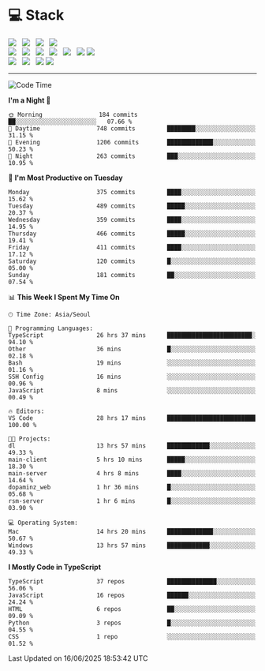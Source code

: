 <h1>💻 Stack</h1>
<div>
 <!-- badge : https://shields.io/ -->
 <!-- icon : https://simpleicons.org/?q=Get -->
 <img src="https://img.shields.io/badge/HTML5-e74c3c?style=flat-square&logo=HTML5&logoColor=white"/> &nbsp 
 <img src="https://img.shields.io/badge/CSS3-0A84FF?style=flat-square&logo=CSS3&logoColor=white"/> &nbsp 
 <img src="https://img.shields.io/badge/JavaScript-FFCD11?style=flat-square&logo=JavaScript&logoColor=white"/> &nbsp 
 <img src="https://img.shields.io/badge/TypeScript-3075C0?style=flat-square&logo=TypeScript&logoColor=white"/>
 <br/>
 <img src="https://img.shields.io/badge/Next-000000?style=flat-square&logo=nextdotjs&logoColor=white"/> &nbsp 
 <img src="https://img.shields.io/badge/React-00BCF6?style=flat-square&logo=React&logoColor=white"/> &nbsp 
 <img src="https://img.shields.io/badge/Redux-764ABC?style=flat-square&logo=Redux&logoColor=white"/> &nbsp
 <img src="https://img.shields.io/badge/Recoil-3578E5?style=flat-square&logo=recoil&logoColor=white"/> &nbsp
 <img src="https://img.shields.io/badge/React-Query-FF4154?style=flat-square&logo=reactquery&logoColor=white"/> &nbsp 
 <img src="https://img.shields.io/badge/styled%2Dcomponents-DB7093?style=flat-square&logo=styled%2Dcomponents&logoColor=white"/>
 <img src="https://img.shields.io/badge/CSS Modules-000000?style=flat-square&logo=CSS Modules&logoColor=white"/> &nbsp 
 <br/>
 <img src="https://img.shields.io/badge/Node-339933?style=flat-square&logo=Node.js&logoColor=white"/> &nbsp 
 <img src="https://img.shields.io/badge/Express-000000?style=flat-square&logo=Express&logoColor=white"/> &nbsp 
 <img src="https://img.shields.io/badge/MongoDB-47A248?style=flat-square&logo=MongoDB&logoColor=white"/>
 <img src="https://img.shields.io/badge/MariaDB-003545?style=flat-square&logo=mariadb&logoColor=white"/>
</div>

<hr>

<!--START_SECTION:waka-->
![Code Time](http://img.shields.io/badge/Code%20Time-2%2C524%20hrs%2034%20mins-blue)

**I'm a Night 🦉** 

```text
🌞 Morning                184 commits         ██░░░░░░░░░░░░░░░░░░░░░░░   07.66 % 
🌆 Daytime                748 commits         ████████░░░░░░░░░░░░░░░░░   31.15 % 
🌃 Evening                1206 commits        █████████████░░░░░░░░░░░░   50.23 % 
🌙 Night                  263 commits         ███░░░░░░░░░░░░░░░░░░░░░░   10.95 % 
```
📅 **I'm Most Productive on Tuesday** 

```text
Monday                   375 commits         ████░░░░░░░░░░░░░░░░░░░░░   15.62 % 
Tuesday                  489 commits         █████░░░░░░░░░░░░░░░░░░░░   20.37 % 
Wednesday                359 commits         ████░░░░░░░░░░░░░░░░░░░░░   14.95 % 
Thursday                 466 commits         █████░░░░░░░░░░░░░░░░░░░░   19.41 % 
Friday                   411 commits         ████░░░░░░░░░░░░░░░░░░░░░   17.12 % 
Saturday                 120 commits         █░░░░░░░░░░░░░░░░░░░░░░░░   05.00 % 
Sunday                   181 commits         ██░░░░░░░░░░░░░░░░░░░░░░░   07.54 % 
```


📊 **This Week I Spent My Time On** 

```text
🕑︎ Time Zone: Asia/Seoul

💬 Programming Languages: 
TypeScript               26 hrs 37 mins      ████████████████████████░   94.10 % 
Other                    36 mins             █░░░░░░░░░░░░░░░░░░░░░░░░   02.18 % 
Bash                     19 mins             ░░░░░░░░░░░░░░░░░░░░░░░░░   01.16 % 
SSH Config               16 mins             ░░░░░░░░░░░░░░░░░░░░░░░░░   00.96 % 
JavaScript               8 mins              ░░░░░░░░░░░░░░░░░░░░░░░░░   00.49 % 

🔥 Editors: 
VS Code                  28 hrs 17 mins      █████████████████████████   100.00 % 

🐱‍💻 Projects: 
dl                       13 hrs 57 mins      ████████████░░░░░░░░░░░░░   49.33 % 
main-client              5 hrs 10 mins       █████░░░░░░░░░░░░░░░░░░░░   18.30 % 
main-server              4 hrs 8 mins        ████░░░░░░░░░░░░░░░░░░░░░   14.64 % 
dopaminz_web             1 hr 36 mins        █░░░░░░░░░░░░░░░░░░░░░░░░   05.68 % 
rsm-server               1 hr 6 mins         █░░░░░░░░░░░░░░░░░░░░░░░░   03.90 % 

💻 Operating System: 
Mac                      14 hrs 20 mins      █████████████░░░░░░░░░░░░   50.67 % 
Windows                  13 hrs 57 mins      ████████████░░░░░░░░░░░░░   49.33 % 
```

**I Mostly Code in TypeScript** 

```text
TypeScript               37 repos            ██████████████░░░░░░░░░░░   56.06 % 
JavaScript               16 repos            ██████░░░░░░░░░░░░░░░░░░░   24.24 % 
HTML                     6 repos             ██░░░░░░░░░░░░░░░░░░░░░░░   09.09 % 
Python                   3 repos             █░░░░░░░░░░░░░░░░░░░░░░░░   04.55 % 
CSS                      1 repo              ░░░░░░░░░░░░░░░░░░░░░░░░░   01.52 % 
```




 Last Updated on 16/06/2025 18:53:42 UTC
<!--END_SECTION:waka-->
